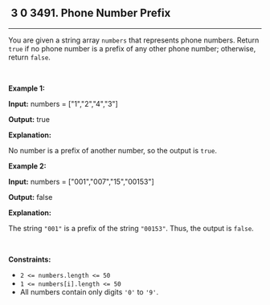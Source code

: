 <h2> 3 0
3491. Phone Number Prefix</h2><hr><div><p>You are given a string array <code>numbers</code> that represents phone numbers. Return <code>true</code> if no phone number is a prefix of any other phone number; otherwise, return <code>false</code>.</p>

<p>&nbsp;</p>
<p><strong class="example">Example 1:</strong></p>

<div class="example-block">
<p><strong>Input:</strong> <span class="example-io">numbers = ["1","2","4","3"]</span></p>

<p><strong>Output:</strong> <span class="example-io">true</span></p>

<p><strong>Explanation:</strong></p>

<p>No number is a prefix of another number, so the output is <code>true</code>.</p>
</div>

<p><strong class="example">Example 2:</strong></p>

<div class="example-block">
<p><strong>Input:</strong> <span class="example-io">numbers = ["001","007","15","00153"]</span></p>

<p><strong>Output:</strong> <span class="example-io">false</span></p>

<p><strong>Explanation:</strong></p>

<p>The string <code>"001"</code> is a prefix of the string <code>"00153"</code>. Thus, the output is <code>false</code>.</p>
</div>

<p>&nbsp;</p>
<p><strong>Constraints:</strong></p>

<ul>
	<li><code>2 &lt;= numbers.length &lt;= 50</code></li>
	<li><code>1 &lt;= numbers[i].length &lt;= 50</code></li>
	<li>All numbers contain only digits <code>'0'</code> to <code>'9'</code>.</li>
</ul>
</div>